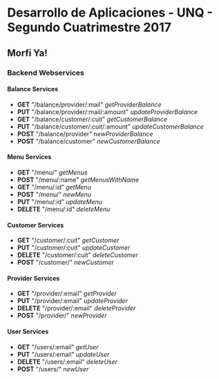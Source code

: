 # Desarrollo de Aplicaciones - UNQ - Segundo Cuatrimestre 2017

## Morfi Ya!

### Backend Webservices

#### Balance Services

*  **GET** "/balance/provider/:mail" *getProviderBalance*
*  **PUT** "/balance/provider/:mail/:amount" *updateProviderBalance*
*  **GET** "/balance/customer/:cuit" *getCustomerBalance*
*  **PUT** "/balance/customer/:cuit/:amount" *updateCustomerBalance*
*  **POST** "/balance/provider" *newProviderBalance*
*  **POST** "/balance/customer" *newCustomerBalance*

#### Menu Services

*  **GET** "/menu/" *getMenus*
*  **POST** "/menu/:name" *getMenusWithName*
*  **GET** "/menu/:id" *getMenu*
*  **POST** "/menu/" *newMenu*
*  **PUT** "/menu/:id" *updateMenu*
*  **DELETE** "/menu/:id" *deleteMenu*

#### Customer Services

*  **GET** "/customer/:cuit" *getCustomer*
*  **PUT** "/customer/:cuit" *updateCustomer*
*  **DELETE** "/customer/:cuit" *deleteCustomer*
*  **POST** "/customer/" *newCustomer*

#### Provider Services

*  **GET** "/provider/:email" *getProvider*
*  **PUT** "/provider/:email" *updateProvider*
*  **DELETE** "/provider/:email" *deleteProvider*
*  **POST** "/provider/" *newProvider*

#### User Services

*  **GET** "/users/:email" *getUser*
*  **PUT** "/users/:email" *updateUser*
*  **DELETE** "/users/:email" *deleteUser*
*  **POST** "/users/" *newUser*

